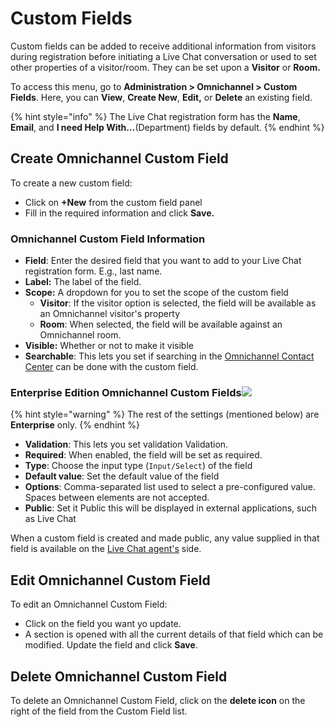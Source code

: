 # Custom Fields

Custom fields can be added to receive additional information from visitors during registration before initiating a Live Chat conversation or used to set other properties of a visitor/room. They can be set upon a **Visitor** or **Room.**

To access this menu, go to **Administration > Omnichannel > Custom Fields**. Here, you can **View**, **Create New**, **Edit,** or **Delete** an existing field.

{% hint style="info" %}
The Live Chat registration form has the **Name**, **Email**, and **I need Help With…**(Department) fields by default.
{% endhint %}

## Create Omnichannel Custom Field

To create a new custom field:

* Click on **+New** from the custom field panel
* Fill in the required information and click **Save.**

### Omnichannel Custom Field Information

* **Field**: Enter the desired field that you want to add to your Live Chat registration form. E.g., last name.
* **Label:** The label of the field.
* **Scope:** A dropdown for you to set the scope of the custom field
  * **Visitor**: If the visitor option is selected, the field will be available as an Omnichannel visitor's property
  * **Room**: When selected, the field will be available against an Omnichannel room.
* **Visible:** Whether or not to make it visible
* **Searchable**: This lets you set if searching in the [Omnichannel Contact Center](../omnichannel-agents-guides/omnichannel-contact-center/) can be done with the custom field.

### Enterprise Edition Omnichannel Custom Fields![](<../../.gitbook/assets/2022-01-23\_20-47-25 (1).png>)

{% hint style="warning" %}
The rest of the settings (mentioned below) are **Enterprise** only.
{% endhint %}

* **Validation**: This lets you set validation Validation.
* **Required**: When enabled, the field will be set as required.
* **Type**: Choose the input type (`Input/Select`) of the field
* **Default value**: Set the default value of the field
* **Options**: Comma-separated list used to select a pre-configured value. Spaces between elements are not accepted.
* **Public**: Set it Public this will be displayed in external applications, such as Live Chat

When a custom field is created and made public, any value supplied in that field is available on the [Live Chat agent's](agents.md) side.

## Edit Omnichannel Custom Field

To edit an Omnichannel Custom Field:

* Click on the field you want yo update.
* A section is opened with all the current details of that field which can be modified. Update the field and click **Save**.

## Delete Omnichannel Custom Field

To delete an Omnichannel Custom Field, click on the **delete icon** on the right of the field from the Custom Field list.
